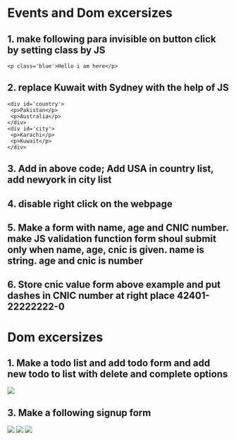 # Events and Dom excersizes
## 1. make following para invisible on button click by setting class by JS
``` <p class='blue'>Hello i am here</p> ```
## 2. replace Kuwait with Sydney with the help of JS
``` 
<div id='country'>
 <p>Pakistan</p>
 <p>Australia</p>
</div>
<div id='city'>
 <p>Karachi</p>
 <p>Kuwait</p>
</div>
```
## 3. Add in above code; Add USA in country list, add newyork in city list
## 4. disable right click on the webpage
## 5. Make a form with name, age and CNIC number. make JS validation function  form shoul submit only when  name, age, cnic is given. name is string. age and cnic is number
## 6. Store cnic value form above example and put dashes in CNIC number at right place  42401-22222222-0
# Dom excersizes
## 1. Make a todo list and add todo form and add new todo to list with delete and complete options
![](todo.gif)
## 3. Make a following signup form
![](1.png)
![](2.png)
![](3.png)
